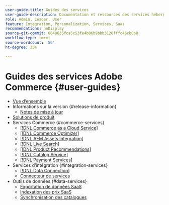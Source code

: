 ```yaml
---
user-guide-title: Guides des services
user-guide-description: Documentation et ressources des services hébergés qui offrent des fonctionnalités étendues à Adobe Commerce et Magento Open Source.
role: Admin, Leader, User
feature: Integration, Personalization, Services, Saas
recommendations: noDisplay
source-git-commit: 6640635fca5c53fe4b06b9bbb3120fffc46cb0b8
workflow-type: tm+mt
source-wordcount: '56'
ht-degree: 35%

---
```


# Guides des services Adobe Commerce {#user-guides}

- [Vue d’ensemble](home.md)
- Informations sur la version {#release-information}
   - [Notes de mise à jour](/help/landing/release-notes-all.md)
- [Solutions de produit](product-solutions.md)
- Services Commerce {#commerce-services}
   - [[!DNL Commerce as a Cloud Service]](https://experienceleague.adobe.com/en/docs/commerce/cloud-service/overview)
   - [[!DNL Commerce Optimizer]](https://experienceleague.adobe.com/en/docs/commerce/optimizer/overview)
   - [[!DNL AEM Assets Integration]](https://experienceleague.adobe.com/en/docs/commerce/aem-assets-integration/overview)
   - [[!DNL Live Search]](https://experienceleague.adobe.com/docs/commerce/live-search/overview.html)
   - [[!DNL Product Recommendations]](https://experienceleague.adobe.com/docs/commerce/product-recommendations/guide-overview.html)
   - [[!DNL Catalog Service]](https://experienceleague.adobe.com/docs/commerce/catalog-service/guide-overview.html)
   - [[!DNL Payment Services]](https://experienceleague.adobe.com/docs/commerce/payment-services/guide-overview.html)
- Services d’intégration {#integration-services}
   - [[!DNL Data Connection]](https://experienceleague.adobe.com/docs/commerce/data-connection/overview.html)
   - [Connecteur de services](/help/landing/saas.md)
- Outils de données {#data-services}
   - [Exportation de données SaaS](https://experienceleague.adobe.com/docs/commerce/saas-data-export/overview.html)
   - [ Indexation des prix SaaS ](https://experienceleague.adobe.com/docs/commerce/price-indexer/price-indexing.html)
   - [Synchronisation des catalogues](/help/landing/catalog-sync.md)
